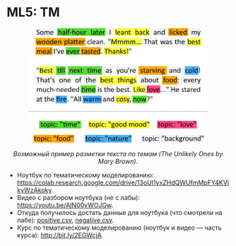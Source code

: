 # ML5: TM

<p align="center">
  <img src="images/topics-in-a-piece-of-text3.png" width="80%">
</p>
<p align="center">
  <em>Возможный пример разметки текста по темам (The Unlikely Ones by Mary Brown).</em>
</p>

* Ноутбук по тематическому моделированию: https://colab.research.google.com/drive/13oUI1yxZHdQWUfmMpFY4KVlkyWzAkoky.
* Видео с разбором ноутбука (не с лабы): https://youtu.be/AIN00vWOJGw.
* Откуда получилось достать данные для ноутбука (что смотрели на лабе): [positive.csv](https://github.com/MentatRus/twitter-sentiment/blob/master/positive.csv), [negative.csv](https://github.com/MentatRus/twitter-sentiment/blob/master/negative.csv).
* Курс по тематическому моделированию (ноутбук и видео — часть курса): http://bit.ly/2EGWcjA.
